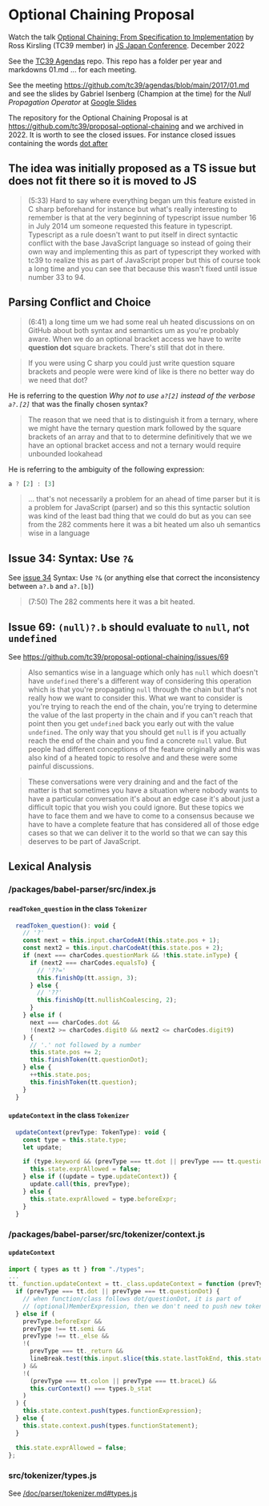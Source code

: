 # Optional Chaining Proposal

Watch the talk [Optional Chaining: From Specification to Implementation](https://youtu.be/bFlzeI8VGnU?si=YffCfFfPwo5uSDoC) by Ross Kirsling (TC39 member) in [JS Japan Conference](https://www.youtube.com/@jsconfjp). December 2022

See the [TC39 Agendas](https://github.com/tc39/agendas) repo. This repo has a folder per year and markdowns 01.md ... for each meeting. 

See the meeting https://github.com/tc39/agendas/blob/main/2017/01.md and see the slides by Gabriel Isenberg (Champion at the time) for the *Null Propagation Operator* at [Google Slides](https://docs.google.com/presentation/d/11O_wIBBbZgE1bMVRJI8kGnmC6dWCBOwutbN9SWOK0fU/view#slide=id.p)


The repository for the Optional Chaining Proposal is at https://github.com/tc39/proposal-optional-chaining
and we  archived in 2022. It is worth to see 
the closed issues. For instance closed issues containing the words [dot after](https://github.com/tc39/proposal-optional-chaining/issues?q=is%3Aissue+is%3Aclosed++dot+after) 

## The idea  was initially proposed as a TS issue but does not fit there so it is moved to JS 

> (5:33) Hard to say where everything began um this feature existed in C sharp beforehand for instance
>  but what's really interesting to remember is that at the very beginning of typescript issue number 16
> in July 2014 um someone requested this feature in typescript.  Typescript as a rule doesn't want to put itself in direct syntactic conflict with the base JavaScript language so instead of going their own way and implementing this as part of typescript they worked with tc39 to realize this as part of JavaScript proper but this of course took a long time and you can see that because this wasn't fixed until issue number 33 to 94.

## Parsing Conflict and Choice

> (6:41) a long time um we had some real uh heated discussions on on GitHub about both
> syntax and semantics um as you're probably aware.
> When we do an optional bracket access we have to write **question dot** square brackets.
> There's still that dot in there. 

> If you were using C sharp you could just write question square brackets and
> people were were kind of like is there no better way do we need that dot? 

He is referring to the question *Why not to use `a?[2]` instead of the verbose `a?.[2]`* 
that was the finally chosen syntax?

> The reason that we need that is to  distinguish it from a ternary, where we might have the ternary question mark followed by the square brackets of an array and that to to determine definitively that we we have an optional bracket access and not  a ternary would require unbounded
> lookahead 

He is referring to the ambiguity of the following expression:

```js 
a ? [2] : [3]
```
 
> ... that's not necessarily a problem for an ahead of time parser but
> it is a problem for JavaScript (parser) and so this this syntactic solution was kind of
> the least bad thing that we could do but as you can see from
> the 282 comments here it was a bit heated um also uh semantics wise in a language

## Issue 34: Syntax: Use `?&` 

See [issue 34](https://github.com/tc39/proposal-optional-chaining/issues/34) Syntax: Use `?&` (or anything else that correct the inconsistency between `a?.b` and `a?.[b]`)

> (7:50) The 282 comments here it was a bit heated. 

## Issue 69: `(null)?.b` should evaluate to `null`, not `undefined` 

See https://github.com/tc39/proposal-optional-chaining/issues/69

> Also semantics wise in a language which only has `null` which doesn't have `undefined` there's a different way of considering this operation which is that you're propagating `null` through the chain but that's not really how we want to consider this.
> What we want to consider is you're trying to reach the end of the chain, you're trying to determine the value of the last property in the chain and 
> if you can't reach that point then you get `undefined` back you early out with the value `undefined`. 
> The only way that you should get `null` is if you actually reach the end of the chain and you find a concrete `null` value. 
> But people had different conceptions of the feature originally and this was also kind of a heated topic to resolve and and these were some painful discussions. 

> These conversations were very draining and and the fact of the matter is that sometimes you have a situation where nobody wants to have a particular conversation it's about an edge case it's about just a difficult topic that you wish you could ignore. 
> But these topics we have to face them and we have to come to a consensus because we have to have a complete feature that has considered all of those edge cases so that we can deliver it to the world so that we can say this deserves to be part of JavaScript.



## Lexical Analysis 

### /packages/babel-parser/src/index.js 

#### `readToken_question` in the class `Tokenizer`

```js
  readToken_question(): void {
    // '?'
    const next = this.input.charCodeAt(this.state.pos + 1);
    const next2 = this.input.charCodeAt(this.state.pos + 2);
    if (next === charCodes.questionMark && !this.state.inType) {
      if (next2 === charCodes.equalsTo) {
        // '??='
        this.finishOp(tt.assign, 3);
      } else {
        // '??'
        this.finishOp(tt.nullishCoalescing, 2);
      }
    } else if (
      next === charCodes.dot &&
      !(next2 >= charCodes.digit0 && next2 <= charCodes.digit9)
    ) {
      // '.' not followed by a number
      this.state.pos += 2;
      this.finishToken(tt.questionDot);
    } else {
      ++this.state.pos;
      this.finishToken(tt.question);
    }
  }
```

#### `updateContext` in the class `Tokenizer`

```js 
  updateContext(prevType: TokenType): void {
    const type = this.state.type;
    let update;

    if (type.keyword && (prevType === tt.dot || prevType === tt.questionDot)) {
      this.state.exprAllowed = false;
    } else if ((update = type.updateContext)) {
      update.call(this, prevType);
    } else {
      this.state.exprAllowed = type.beforeExpr;
    }
  }
```

### /packages/babel-parser/src/tokenizer/context.js

#### `updateContext` 

```js
import { types as tt } from "./types";
...
tt._function.updateContext = tt._class.updateContext = function (prevType) {
  if (prevType === tt.dot || prevType === tt.questionDot) {
    // when function/class follows dot/questionDot, it is part of
    // (optional)MemberExpression, then we don't need to push new token context
  } else if (
    prevType.beforeExpr &&
    prevType !== tt.semi &&
    prevType !== tt._else &&
    !(
      prevType === tt._return &&
      lineBreak.test(this.input.slice(this.state.lastTokEnd, this.state.start))
    ) &&
    !(
      (prevType === tt.colon || prevType === tt.braceL) &&
      this.curContext() === types.b_stat
    )
  ) {
    this.state.context.push(types.functionExpression);
  } else {
    this.state.context.push(types.functionStatement);
  }

  this.state.exprAllowed = false;
};
```

### src/tokenizer/types.js

See [/doc/parser/tokenizer.md#types.js](/doc/parser/tokenizer.md#types.js)